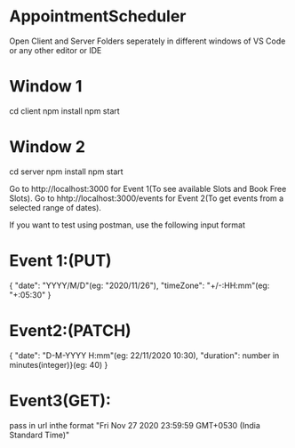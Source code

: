 # AppointmentScheduler

Open Client and Server Folders seperately in different windows of VS Code or any other editor or IDE

# Window 1
cd client
npm install
npm start

# Window 2
cd server
npm install 
npm start

Go to http://localhost:3000 for Event 1(To see available Slots and Book Free Slots).
Go to hhtp://localhost:3000/events for Event 2(To get events from a selected range of dates).

If you want to test using postman, use the following input format
# Event 1:(PUT)
{
      "date": "YYYY/M/D"(eg: "2020/11/26"),
        "timeZone": "+/-:HH:mm"(eg: "+:05:30"
    }

# Event2:(PATCH)
{
"date": "D-M-YYYY H:mm"(eg: 22/11/2020 10:30),
"duration": number in minutes(integer)}(eg: 40)
}
# Event3(GET):
pass in url inthe format "Fri Nov 27 2020 23:59:59 GMT+0530 (India Standard Time)"
